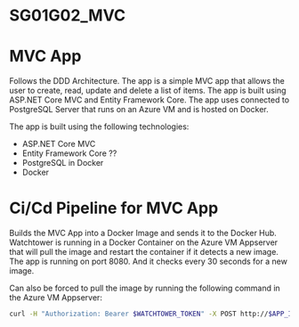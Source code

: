 # SG01G02_MVC

# MVC App
Follows the DDD Architecture. The app is a simple MVC app that allows the user to create, read, update and delete a list of items. The app is built using ASP.NET Core MVC and Entity Framework Core. The app uses connected to PostgreSQL Server that runs on an Azure VM and is hosted on Docker.

The app is built using the following technologies:
- ASP.NET Core MVC
- Entity Framework Core ??
- PostgreSQL in Docker
- Docker

# Ci/Cd Pipeline for MVC App
Builds the MVC App into a Docker Image and sends it to the Docker Hub. Watchtower is running in a Docker Container on the Azure VM Appserver that will pull the image and restart the container if it detects a new image. The app is running on port 8080. And it checks every 30 seconds for a new image. 

Can also be forced to pull the image by running the following command in the Azure VM Appserver:
```bash
curl -H "Authorization: Bearer $WATCHTOWER_TOKEN" -X POST http://$APP_IP:8080/v1/update
```